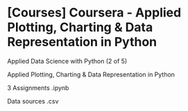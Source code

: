 # [Courses] Coursera - Applied Plotting, Charting & Data Representation in Python
Applied Data Science with Python (2 of 5)

Applied Plotting, Charting & Data Representation in Python

3 Assignments .ipynb

Data sources .csv
